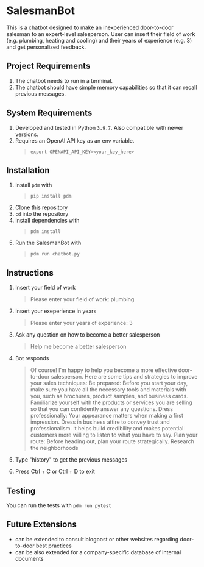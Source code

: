 # SalesmanBot
This is a chatbot designed to make an inexperienced door-to-door salesman to an expert-level salesperson. User can insert their field of work (e.g. plumbing, heating and cooling) and their years of experience (e.g. 3) and get personalized feedback.

## Project Requirements

1. The chatbot needs to run in a terminal.
2. The chatbot should have simple memory capabilities so that it can recall previous messages.

## System Requirements
1. Developed and tested in Python `3.9.7`. Also compatible with newer versions.
1. Requires an OpenAI API key as an env variable. 
    > `export OPENAPI_API_KEY=<your_key_here>`


## Installation
1. Install `pdm` with 
    > `pip install pdm`
2. Clone this repository
3. `cd` into the repository
4. Install dependencies with
    >  `pdm install`
5. Run the SalesmanBot with
    > `pdm run chatbot.py `

## Instructions
1. Insert your field of work
    > Please enter your field of work: plumbing
2. Insert your exeperience in years
    > Please enter your years of experience: 3
3. Ask any question on how to become a better salesperson
    > Help me become a better salesperson
4. Bot responds
    > Of course! I'm happy to help you become a more effective door-to-door salesperson. Here are some tips and strategies to improve your sales techniques:
    Be prepared: Before you start your day, make sure you have all the necessary tools and materials with you, such as brochures, product samples, and business cards. Familiarize yourself with the products or services you are selling so that you can confidently answer any questions.
    Dress professionally: Your appearance matters when making a first impression. Dress in business attire to convey trust and professionalism. It helps build credibility and makes potential customers more willing to listen to what you have to say.
    Plan your route: Before heading out, plan your route strategically. Research the neighborhoods

5. Type "history" to get the previous messages

6. Press Ctrl + C or Ctrl + D to exit


## Testing
You can run the tests with `pdm run pytest`

## Future Extensions
- can be extended to consult blogpost or other websites regarding door-to-door best practices
- can be also extended for a company-specific database of internal documents